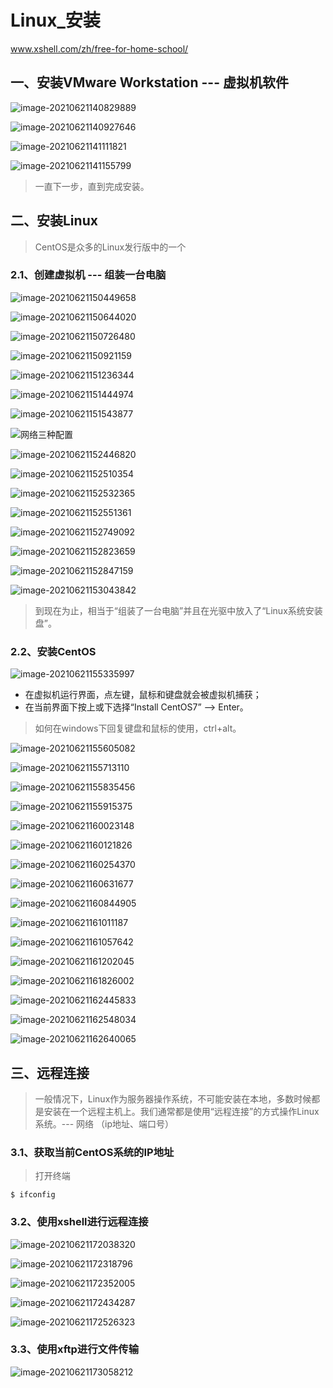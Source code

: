 
# Linux_安装
www.xshell.com/zh/free-for-home-school/

## 一、安装VMware Workstation --- 虚拟机软件

![image-20210621140829889](./_pic/image-20210621140829889.png)

![image-20210621140927646](./_pic/image-20210621140927646.png)

![image-20210621141111821](./_pic/image-20210621141111821.png)

![image-20210621141155799](./_pic/image-20210621141155799.png)

> 一直下一步，直到完成安装。

## 二、安装Linux

> CentOS是众多的Linux发行版中的一个

### 2.1、创建虚拟机 --- 组装一台电脑

![image-20210621150449658](./_pic/image-20210621150449658.png)

![image-20210621150644020](./_pic/image-20210621150644020.png)

![image-20210621150726480](./_pic/image-20210621150726480.png)

![image-20210621150921159](./_pic/image-20210621150921159.png)

![image-20210621151236344](./_pic/image-20210621151236344.png)

![image-20210621151444974](./_pic/image-20210621151444974.png)

![image-20210621151543877](./_pic/image-20210621151543877.png)

![网络三种配置](./_pic/网络三种配置.png)

![image-20210621152446820](./_pic/image-20210621152446820.png)

![image-20210621152510354](./_pic/image-20210621152510354.png)

![image-20210621152532365](./_pic/image-20210621152532365.png)

![image-20210621152551361](./_pic/image-20210621152551361.png)

![image-20210621152749092](./_pic/image-20210621152749092.png)

![image-20210621152823659](./_pic/image-20210621152823659.png)

![image-20210621152847159](./_pic/image-20210621152847159.png)

![image-20210621153043842](./_pic/image-20210621153043842.png)

> 到现在为止，相当于“组装了一台电脑”并且在光驱中放入了“Linux系统安装盘”。

### 2.2、安装CentOS

![image-20210621155335997](./_pic/image-20210621155335997.png)

* 在虚拟机运行界面，点左键，鼠标和键盘就会被虚拟机捕获；
* 在当前界面下按上或下选择“Install CentOS7” --> Enter。

> 如何在windows下回复键盘和鼠标的使用，ctrl+alt。

![image-20210621155605082](./_pic/image-20210621155605082.png)

![image-20210621155713110](./_pic/image-20210621155713110.png)

![image-20210621155835456](./_pic/image-20210621155835456.png)

![image-20210621155915375](./_pic/image-20210621155915375.png)

![image-20210621160023148](./_pic/image-20210621160023148.png)

![image-20210621160121826](./_pic/image-20210621160121826.png)

![image-20210621160254370](./_pic/image-20210621160254370.png)

![image-20210621160631677](./_pic/image-20210621160631677.png)

![image-20210621160844905](./_pic/image-20210621160844905.png)

![image-20210621161011187](./_pic/image-20210621161011187.png)

![image-20210621161057642](./_pic/image-20210621161057642.png)

![image-20210621161202045](./_pic/image-20210621161202045.png)

![image-20210621161826002](./_pic/image-20210621161826002.png)

![image-20210621162445833](./_pic/image-20210621162445833.png)

![image-20210621162548034](./_pic/image-20210621162548034.png)

![image-20210621162640065](./_pic/image-20210621162640065.png)

## 三、远程连接

> 一般情况下，Linux作为服务器操作系统，不可能安装在本地，多数时候都是安装在一个远程主机上。我们通常都是使用“远程连接”的方式操作Linux系统。--- 网络 （ip地址、端口号）

### 3.1、获取当前CentOS系统的IP地址

>打开终端

```shell
$ ifconfig
```

### 3.2、使用xshell进行远程连接

![image-20210621172038320](./_pic/image-20210621172038320.png)

![image-20210621172318796](./_pic/image-20210621172318796.png)

![image-20210621172352005](./_pic/image-20210621172352005.png)

![image-20210621172434287](./_pic/image-20210621172434287.png)

![image-20210621172526323](./_pic/image-20210621172526323.png)

### 3.3、使用xftp进行文件传输

![image-20210621173058212](./_pic/image-20210621173058212.png)

